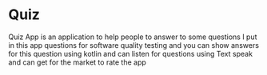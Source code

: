 # Quiz


Quiz App is an application to help people to answer to some questions I put in this
app questions for software quality testing and you can show answers for this question using 
kotlin and can listen for questions using Text speak and can get for the market to rate the app
